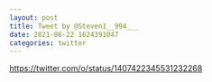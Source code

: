 ```yaml
--- 
layout: post 
title: Tweet by @Steven1__994___ 
date: 2021-06-22 1624391047 
categories: twitter 
--- 
```

https://twitter.com/o/status/1407422345531232268